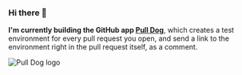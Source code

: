 ### Hi there 👋

**I'm currently building the GitHub app [Pull Dog](https://dogger.io)**, which creates a test environment for every pull request you open, and send a link to the environment right in the pull request itself, as a comment.

![Pull Dog logo](https://dogger.io/images/dogger-no-title.svg)

<!--
**ffMathy/ffMathy** is a ✨ _special_ ✨ repository because its `README.md` (this file) appears on your GitHub profile.

Here are some ideas to get you started:

- 🔭 I’m currently working on ...
- 🌱 I’m currently learning ...
- 👯 I’m looking to collaborate on ...
- 🤔 I’m looking for help with ...
- 💬 Ask me about ...
- 📫 How to reach me: ...
- 😄 Pronouns: ...
- ⚡ Fun fact: ...
-->
